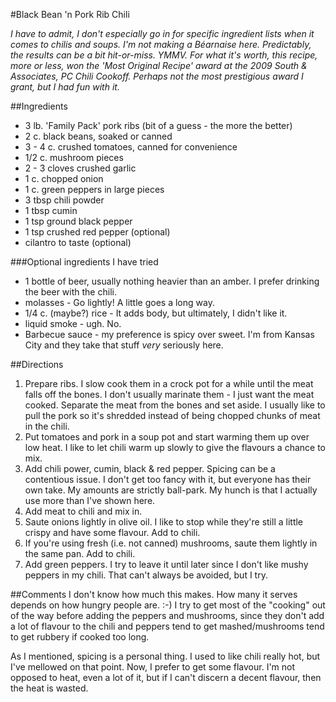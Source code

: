 #Black Bean 'n Pork Rib Chili

*I have to admit, I don't especially go in for specific ingredient lists when it comes to chilis and soups. I'm not making a Béarnaise here. Predictably, the results can be a bit hit-or-miss. YMMV. For what it's worth, this recipe, more or less, won the 'Most Original Recipe' award at the 2009 South & Associates, PC Chili Cookoff. Perhaps not the most prestigious award I grant, but I had fun with it.*

##Ingredients
* 3 lb. 'Family Pack' pork ribs (bit of a guess - the more the better)
* 2 c. black beans, soaked or canned
* 3 - 4 c. crushed tomatoes, canned for convenience
* 1/2 c. mushroom pieces
* 2 - 3 cloves crushed garlic
* 1 c. chopped onion
* 1 c. green peppers in large pieces
* 3 tbsp chili powder
* 1 tbsp cumin
* 1 tsp ground black pepper
* 1 tsp crushed red pepper (optional)
* cilantro to taste (optional)

###Optional ingredients I have tried
* 1 bottle of beer, usually nothing heavier than an amber. I prefer drinking the beer with the chili.
* molasses - Go lightly! A little goes a long way.
* 1/4 c. (maybe?) rice - It adds body, but ultimately, I didn't like it.
* liquid smoke - ugh. No.
* Barbecue sauce - my preference is spicy over sweet. I'm from Kansas City and they take that stuff *very* seriously here.

##Directions
1. Prepare ribs. I slow cook them in a crock pot for a while until the meat falls off the bones. I don't usually marinate them - I just want the meat cooked. Separate the meat from the bones and set aside. I usually like to pull the pork so it's shredded instead of being chopped chunks of meat in the chili.
2. Put tomatoes and pork in a soup pot and start warming them up over low heat. I like to let chili warm up slowly to give the flavours a chance to mix.
3. Add chili power, cumin, black & red pepper. Spicing can be a contentious issue. I don't get too fancy with it, but everyone has their own take. My amounts are strictly ball-park. My hunch is that I actually use more than I've shown here.
4. Add meat to chili and mix in.
5. Saute onions lightly in olive oil. I like to stop while they're still a little crispy and have some flavour. Add to chili.
6. If you're using fresh (i.e. not canned) mushrooms, saute them lightly in the same pan. Add to chili.
7. Add green peppers. I try to leave it until later since I don't like mushy peppers in my chili. That can't always be avoided, but I try.

##Comments
I don't know how much this makes. How many it serves depends on how hungry people are. :-) I try to get most of the "cooking" out of the way before adding the peppers and mushrooms, since they don't add a lot of flavour to the chili and peppers tend to get mashed/mushrooms tend to get rubbery if cooked too long.

As I mentioned, spicing is a personal thing. I used to like chili really hot, but I've mellowed on that point. Now, I prefer to get some flavour. I'm not opposed to heat, even a lot of it, but if I can't discern a decent flavour, then the heat is wasted. 